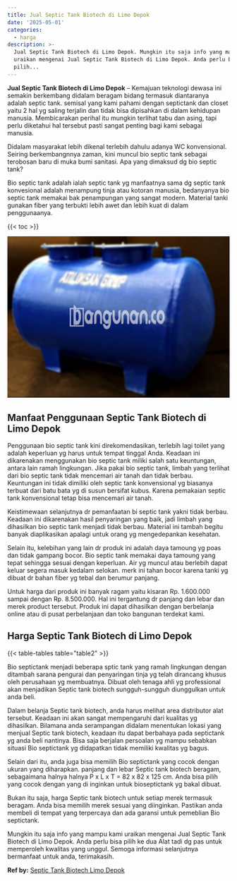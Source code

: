 ```yaml
---
title: Jual Septic Tank Biotech di Limo Depok
date: '2025-05-01'
categories:
  - harga
description: >-
  Jual Septic Tank Biotech di Limo Depok. Mungkin itu saja info yang mampu kami
  uraikan mengenai Jual Septic Tank Biotech di Limo Depok. Anda perlu bisa
  pilih...
---
```


**Jual Septic Tank Biotech di Limo Depok** – Kemajuan teknologi dewasa ini semakin berkembang didalam beragam bidang termasuk diantaranya adalah septic tank. semisal yang kami pahami dengan septictank dan closet yaitu 2 hal yg saling terjalin dan tidak bisa dipisahkan di dalam kehidupan manusia. Membicarakan perihal itu mungkin terlihat tabu dan asing, tapi perlu diketahui hal tersebut pasti sangat penting bagi kami sebagai manusia.

Didalam masyarakat lebih dikenal terlebih dahulu adanya WC konvensional. Seiring berkembangnnya zaman, kini muncul bio septic tank sebagai terobosan baru di muka bumi sanitasi. Apa yang dimaksud dg bio septic tank?

Bio septic tank adalah ialah septic tank yg manfaatnya sama dg septic tank konvesional adalah menampung tinja atau kotoran manusia, bedanyanya bio septic tank memakai bak penampungan yang sangat modern. Material tanki gunakan fiber yang terbukti lebih awet dan lebih kuat di dalam penggunaanya.

{{< toc >}}

![Jual Septic Tank Biotech di Limo Depok](/images/jual-bio-septictank-09.png)

## Manfaat Penggunaan Septic Tank Biotech di Limo Depok

Penggunaan bio septic tank kini direkomendasikan, terlebih lagi toilet yang adalah keperluan yg harus untuk tempat tinggal Anda. Keadaan ini dikarenakan menggunakan bio septic tank miliki salah satu keuntungan, antara lain ramah lingkungan. Jika pakai bio septic tank, limbah yang terlihat dari bio septic tank tidak mencemari air tanah dan tidak berbau. Keuntungan ini tidak dimiliki oleh septic tank konvensional yg biasanya terbuat dari batu bata yg di susun bersifat kubus. Karena pemakaian septic tank konvensional tetap bisa mencemari air tanah.

Keistimewaan selanjutnya dr pemanfaatan bi septic tank yakni tidak berbau. Keadaan ini dikarenakan hasil penyaringan yang baik, jadi limbah yang dihasilkan bio septic tank menjadi tidak berbau. Material ini tambah begitu banyak diaplikasikan apalagi untuk orang yg mengedepankan kesehatan.

Selain itu, kelebihan yang lain dr produk ini adalah daya tamoung yg poas dan tidak gampang bocor. Bio septic tank memakai daya tamoung yang tepat sehingga sesuai dengan keperluan. Air yg muncul atau berlebih dapat keluar segera masuk kedalam selokan. merk ini tahan bocor karena tanki yg dibuat dr bahan fiber yg tebal dan berumur panjang.

Untuk harga dari produk ini banyak ragam yaitu kisaran Rp. 1.600.000 sampai dengan Rp. 8.500.000. Hal ini tergantung dr panjang dan lebar dan merek product tersebut. Produk ini dapat dihasilkan dengan berbelanja online atau di pusat perbelanjaan dan toko bangunan terdekat kami.

## Harga Septic Tank Biotech di Limo Depok

{{< table-tables table="table2" >}}

Bio septictank menjadi beberapa sptic tank yang ramah lingkungan dengan ditambah sarana pengurai dan penyaringan tinja yg telah dirancang khusus oleh perusahaan yg membuatnya. Dibuat oleh tenaga ahli yg professional akan menjadikan Septic tank biotech sungguh-sungguh diunggulkan untuk anda beli.

Dalam belanja Septic tank biotech, anda harus melihat area distributor alat tersebut. Keadaan ini akan sangat mempengaruhi dari kualitas yg dihasilkan. Bilamana anda serampangan didalam menentukan lokasi yang menjual Septic tank biotech, keadaan itu dapat berbahaya pada septictank yg anda beli nantinya. Bisa saja berjalan persoalan yg mampu sebabkan situasi Bio septictank yg didapatkan tidak memiliki kwalitas yg bagus.

Selain dari itu, anda juga bisa memilih Bio septictank yang cocok dengan ukuran yang diharapkan. panjang dan lebar Septic tank biotech beragam, sebagaimana halnya halnya P x L x T = 82 x 82 x 125 cm. Anda bisa pilih yang cocok dengan yang di inginkan untuk bioseptictank yg bakal dibuat.

Bukan itu saja, harga Septic tank biotech untuk setiap merek termasuk beragam. Anda bisa memilih merek sesuai yang diinginkan. Pastikan anda membeli di tempat yang terpercaya dan ada garansi untuk pemeblian Bio septictank.

Mungkin itu saja info yang mampu kami uraikan mengenai Jual Septic Tank Biotech di Limo Depok. Anda perlu bisa pilih ke dua Alat tadi dg pas untuk memperoleh kwalitas yang unggul. Semoga informasi selanjutnya bermanfaat untuk anda, terimakasih.

**Ref by:** [Septic Tank Biotech Limo Depok](https://id.wikipedia.org/wiki/Septic)
